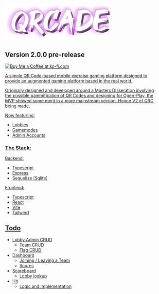 # ![QRCade](./assets/qrcade.png)
## Version 2.0.0 pre-release

<a href='https://ko-fi.com/scrubdev' target='_blank'><img height='35' style='border:0px;height:46px;' src='https://az743702.vo.msecnd.net/cdn/kofi3.png?v=0' border='0' alt='Buy Me a Coffee at ko-fi.com' />

A simple QR Code-based mobile exercise gaming platform designed to provide an augmented gaming platform based in the real world.

Originally designed and developed around a Masters Disseration involving the possible gammification of QR Codes and designing for Open-Play, the MVP showed some merit in a more mainstream version. Hence V2 of QRC being made.

Now featuring:
* Lobbies
* Gamemodes
* Admin Accounts

### The Stack:
Backend:
  * Typescript
  * Express
  * Sequelize (Sqlite)

Frontend:
  * Typescript
  * React
  * Vite
  * Tailwind

## Todo
* Lobby Admin CRUD
  * Team CRUD
  * Flag CRUD
* Dashboard
  * Joining / Leaving a Team
  * Scores
* Scoreboard
  * Lobby lookup
* Hit
  * Logic and Implementation